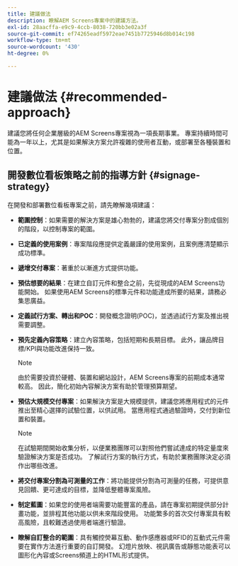 ```yaml
---
title: 建議做法
description: 瞭解AEM Screens專案中的建議方法。
exl-id: 28aacffa-e9c9-4ccb-8038-720bb3e02a3f
source-git-commit: ef74265eadf5972eae7451b7725946d8b014c198
workflow-type: tm+mt
source-wordcount: '430'
ht-degree: 0%

---
```


# 建議做法 {#recommended-approach}

建議您將任何企業層級的AEM Screens專案視為一項長期事業。 專案持續時間可能為一年以上，尤其是如果解決方案允許複雜的使用者互動，或部署至各種裝置和位置。

## 開發數位看板策略之前的指導方針 {#signage-strategy}

在開發和部署數位看板專案之前，請先瞭解幾項建議：

* **範圍控制**：如果需要的解決方案是雄心勃勃的，建議您將交付專案分割成個別的階段，以控制專案的範圍。

* **已定義的使用案例**：專案階段應提供定義嚴謹的使用案例，且案例應清楚顯示成功標準。

* **遞增交付專案**：著重於以漸進方式提供功能。

* **預估想要的結果**：在建立自訂元件和整合之前，先從現成的AEM Screens功能開始。 如果使用AEM Screens的標準元件和功能達成所要的結果，請務必集思廣益。

* **定義試行方案、轉出和POC**：開發概念證明(POC)，並透過試行方案及推出視需要調整。

* **預先定義內容策略**：建立內容策略，包括短期和長期目標。 此外，讓品牌目標/KPI與功能改進保持一致。

  >[!NOTE]
  >
  > 由於需要投資於硬體、裝置和網站設計，AEM Screens專案的前期成本通常較高。 因此，簡化初始內容解決方案有助於管理預算期望。

* **預估大規模交付專案**：如果解決方案是大規模提供，建議您將應用程式的元件推出至精心選擇的試驗位置，以供試用。 當應用程式通過驗證時，交付到新位置和裝置。

  >[!NOTE]
  >
  > 在試驗期間開始收集分析，以便業務團隊可以對照他們嘗試達成的特定量度來驗證解決方案是否成功。 了解試行方案的執行方式，有助於業務團隊決定必須作出哪些改進。

* **將交付專案分割為可測量的工作**：將功能提供分割為可測量的任務，可提供意見回饋、更可達成的目標，並降低整體專案風險。

* **制定藍圖**：如果您的使用者端需要功能豐富的產品，請在專案初期提供部分計畫功能，並排程其他功能以供未來階段使用。 功能繁多的首次交付專案具有較高風險，且較難透過使用者端進行驗證。

* **瞭解自訂整合的範圍**：具有觸控熒幕互動、動作感應器或RFID的互動式元件需要在實作方法進行重要的自訂開發。 幻燈片放映、視訊廣告或靜態功能表可以圖形化內容或Screens頻道上的HTML形式提供。
